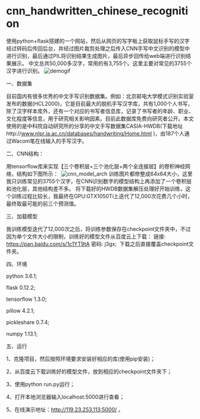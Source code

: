 # cnn_handwritten_chinese_recognition
  使用python+flask搭建的一个网站，然后从网页的写字板上获取鼠标手写的汉字经过转码后传回后台，并经过图片裁剪处理之后传入CNN手写中文识别的模型中进行识别，最后通过PIL将识别结果生成图片，最后异步回传给web端进行识别结果展示。
  中文总共50,000多汉字，常用的有3,755个。这里主要对常见的3755个汉字进行识别。
  ![demogif](https://github.com/taosir/cnn_handwritten_chinese_recognition/blob/master/cnn_handwrite_chinese_recognize.gif) 

一、数据集

  目前国内有很多优秀的中文手写识别数据集。例如：北京邮电大学模式识别实验室发布的数据(HCL2000)，它是目前最大的脱机手写汉字库，共有1,000个人书写，除了汉字样本库外，还有一个对应的书写者信息库，记录了书写者的年龄、职业、文化程度等信息，用于研究相关影响因素。目前此数据库免费向研究者公开。本文使用的是中科院自动研究所的分享的中文手写数据集CASIA-HWDB(下载地址http://www.nlpr.ia.ac.cn/databases/handwriting/Home.html )，由187个人通过Wacom笔在线输入的手写汉字。

二、CNN结构：

  用tensorflow库来实现【三个卷积层+三个池化层+两个全连接层】的卷积神经网络，结构如下图所示：
  ![cnn_model_arch](https://github.com/taosir/cnn_handwritten_chinese_recognition/blob/master/cnn_handwrite_chinese_recognize_arch.png) 
  训练图片都修整成64x64大小，这里我只训练常见的3755个汉字，在CNN识别数字的模型结构上再添加了一个卷积层和池化层，其他结构差不多。
  将下载好的HWDB数据集解压处理好开始训练，这个训练过程比较长，我最终在GPU:GTX1050Ti上迭代了12,000次花费几个小时，最终取最可能的前三个预测值。
  
三、加载模型

  我训练模型迭代了12,000次之后，将训练参数保存在checkpoint文件夹中，不过因为单个文件大小的限制，训练好的模型文件从百度云上下载：
  链接: https://pan.baidu.com/s/1c1YT9tA 密码: j3gx;
  下载之后直接覆盖checkpoint文件夹。

四、环境

  python 3.6.1;

  flask 0.12.2;

  tensorflow 1.3.0;

  pillow 4.2.1;

  pickleshare 0.7.4;

  numpy 1.13.1;

五、运行

  1、克隆项目，然后按照环境要求安装好相应的库(使用pip安装)；

  2、从百度云下载训练好的模型文件，放到相应的checkpoint文件夹下；

  3、使用python run.py运行；

  4、打开本地浏览器输入localhost:5000进行查看；

  5、在线演示地址：http://119.23.253.113:5000/ 。



  
  
  

